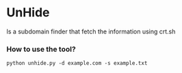 # UnHide
Is a subdomain finder that fetch the information using crt.sh
### How to use the tool?

`python unhide.py -d example.com -s example.txt`
